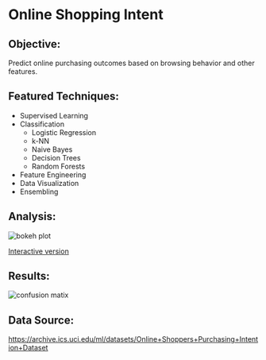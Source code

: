 # Online Shopping Intent

## Objective:

Predict online purchasing outcomes based on browsing behavior and other features.

## Featured Techniques:

- Supervised Learning
- Classification
  - Logistic Regression 
  - k-NN 
  - Naive Bayes
  - Decision Trees 
  - Random Forests
- Feature Engineering 
- Data Visualization
- Ensembling

## Analysis:

![bokeh plot](https://i.loli.net/2020/06/20/uMnmSN8BvyFZz4Q.png)

[Interactive version](https://htmlpreview.github.io/?https://github.com/tghabour/Online-Shopping-Intent/blob/master/img/online_shopping.html)

## Results:

![confusion matix](https://i.loli.net/2020/06/20/34MEyLktvpPaVc1.png)

## Data Source:

https://archive.ics.uci.edu/ml/datasets/Online+Shoppers+Purchasing+Intention+Dataset